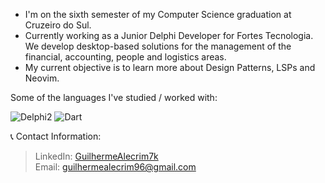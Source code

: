 - I'm on the sixth semester of my Computer Science graduation at Cruzeiro do Sul.
- Currently working as a Junior Delphi Developer for Fortes Tecnologia. We develop desktop-based solutions for the management of the financial, accounting, people and logistics areas.
- My current objective is to learn more about Design Patterns, LSPs and Neovim.

Some of the languages I've studied / worked with:

![Delphi2](https://img.shields.io/badge/Delphi_RAD_Studio-B22222?style=for-the-badge&logo=delphi&logoColor=white)
![Dart](https://img.shields.io/badge/Dart-0175C2?style=for-the-badge&logo=dart&logoColor=white)

📞 Contact Information:

>LinkedIn: [GuilhermeAlecrim7k](linkedin.com/in/guilhermealecrim7k) <br>
>Email: guilhermealecrim96@gmail.com
